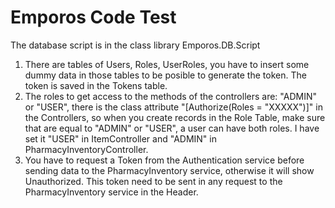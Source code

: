 # Emporos Code Test
The database script is in the class library Emporos.DB.Script

1. There are tables of Users, Roles, UserRoles, you have to insert some dummy data in those tables to be posible to generate the token. The token is saved in the Tokens table.
2. The roles to get access to the methods of the controllers are: "ADMIN" or "USER", there is the class attribute "[Authorize(Roles = "XXXXX")]" in the Controllers, so when you create records in the Role Table, make sure that are equal to "ADMIN" or "USER", a user can have both roles. I have set it "USER" in ItemController and "ADMIN" in PharmacyInventoryController.
3. You have to request a Token from the Authentication service before sending data to the PharmacyInventory service, otherwise it will show Unauthorized. This token need to be sent in any request to the PharmacyInventory service in the Header.
